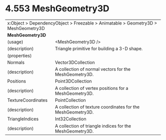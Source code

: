 <html dir="LTR" xmlns:mshelp="http://msdn.microsoft.com/mshelp" xmlns:ddue="http://ddue.schemas.microsoft.com/authoring/2003/5" xmlns:xlink="http://www.w3.org/1999/xlink" xmlns:tool="http://www.microsoft.com/tooltip">

<body>
 <input type="hidden" id="userDataCache" class="userDataStyle">
 <input type="hidden" id="hiddenScrollOffset">
 <img id="dropDownImage" style="display:none; height:0; width:0;" src="../local/drpdown.gif">
 <img id="dropDownHoverImage" style="display:none; height:0; width:0;" src="../local/drpdown_orange.gif">
 <img id="collapseImage" style="display:none; height:0; width:0;" src="../local/collapse.gif">
 <img id="expandImage" style="display:none; height:0; width:0;" src="../local/exp.gif">
 <img id="collapseAllImage" style="display:none; height:0; width:0;" src="../local/collall.gif">
 <img id="expandAllImage" style="display:none; height:0; width:0;" src="../local/expall.gif">
 <img id="copyImage" style="display:none; height:0; width:0;" src="../local/copycode.gif">
 <img id="copyHoverImage" style="display:none; height:0; width:0;" src="../local/copycodeHighlight.gif">
 <div id="header"><h1 class="heading">4.553 MeshGeometry3D</h1></div>

 <div id="mainSection">
 <div id="mainBody">
 <div id="allHistory" class="saveHistory" onsave="saveAll()" onload="loadAll()"></div>
 <p xmlns:wsd="http://wsdev.schemas.microsoft.com/authoring/2008/2" xmlns:msxsl="urn:schemas-microsoft-com:xslt" xmlns:script="urn:script" xmlns:build="urn:build">
 </p>
 <div id="sectionSection0" class="section" name="collapseableSection">
 <content xmlns="http://ddue.schemas.microsoft.com/authoring/2003/5" xmlns:wsd="http://wsdev.schemas.microsoft.com/authoring/2008/2" xmlns:msxsl="urn:schemas-microsoft-com:xslt" xmlns:script="urn:script" xmlns:build="urn:build">
 </content>
 </div>
 <div id="sectionSection1" class="section" name="collapseableSection">
 <content xmlns="http://ddue.schemas.microsoft.com/authoring/2003/5" xmlns:wsd="http://wsdev.schemas.microsoft.com/authoring/2008/2" xmlns:msxsl="urn:schemas-microsoft-com:xslt" xmlns:script="urn:script" xmlns:build="urn:build">
 <table class="ProtocolAuthoredTable" xmlns="">
 <tr><td colspan="2">
<mshelp:link keywords="c0d383e4-fcdb-4546-a06b-81c262fe2a5e" tabindex="0">x:Object</mshelp:link> &gt; <mshelp:link keywords="44a6e58f-41e0-4602-b1d2-75a9b44a5acb" tabindex="0">DependencyObject</mshelp:link> &gt; <mshelp:link keywords="14abf0ee-8f63-4ed1-80bd-0b71e55f11cb" tabindex="0">Freezable</mshelp:link> &gt; <mshelp:link keywords="4853919b-6874-4e1c-9343-c5cac9c192f9" tabindex="0">Animatable</mshelp:link> &gt; <mshelp:link keywords="c33c0edc-1d83-4b11-9485-0d3e935921fd" tabindex="0">Geometry3D</mshelp:link> &gt; <mshelp:link keywords="e742c860-8d0b-47e0-bd27-f700f5e804af" tabindex="0">MeshGeometry3D</mshelp:link> </td>
 </tr>
 <tr><td colspan="2">
 <b>MeshGeometry3D</b> </td>
 </tr>
 <tr><td><div class="indent0">(usage)</div></td>
 <td>&lt;MeshGeometry3D /&gt;</td>
 </tr>
 <tr><td><div class="indent0">(description)</div></td>
 <td>Triangle primitive for building a 3-D shape.</td>
 </tr>
 <tr><td><div class="indent0">(properties)</div></td>
 <td></td>
 </tr>
 <tr><td><div class="indent2">Normals</div></td>
 <td><mshelp:link keywords="fa767971-b6a0-4862-ab20-2d642bb41705" tabindex="0">Vector3DCollection</mshelp:link></td>
 </tr>
 <tr><td><div class="indent4">(description)</div></td>
 <td>A collection of normal vectors for the MeshGeometry3D.</td>
 </tr>
 <tr><td><div class="indent2">Positions</div></td>
 <td><mshelp:link keywords="56bae171-0918-4ba9-9afe-699c9e379828" tabindex="0">Point3DCollection</mshelp:link></td>
 </tr>
 <tr><td><div class="indent4">(description)</div></td>
 <td>A collection of vertex positions for a MeshGeometry3D.</td>
 </tr>
 <tr><td><div class="indent2">TextureCoordinates</div></td>
 <td><mshelp:link keywords="db2d816a-2142-41c3-ab82-98fc4b60bc8d" tabindex="0">PointCollection</mshelp:link></td>
 </tr>
 <tr><td><div class="indent4">(description)</div></td>
 <td>A collection of texture coordinates for the MeshGeometry3D.</td>
 </tr>
 <tr><td><div class="indent2">TriangleIndices</div></td>
 <td><mshelp:link keywords="a8420811-e06f-48cf-850c-2acd4b9efef9" tabindex="0">Int32Collection</mshelp:link></td>
 </tr>
 <tr><td><div class="indent4">(description)</div></td>
 <td>A collection of triangle indices for the MeshGeometry3D.</td>
 </tr>
</table>
 </content>
 </div>
 <!--[if gte IE 5]>
 <tool:tip element="languageFilterToolTip" avoidmouse="false"/>
 <![endif]-->
 </div>
 <a name="feedback"></a><span></span>
 </div>
</body></html>
